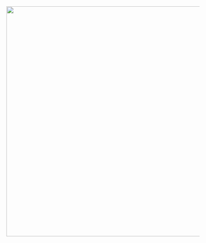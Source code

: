 <img src="https://github.com/letov/data-structures-and-algorithms-course-solutions/blob/main/2-harry-potter-homework/images/1.png?raw=true" width="600">
